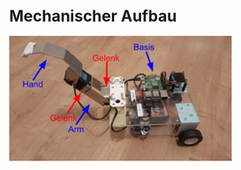 # Mechanischer Aufbau

<p style="align-items: center">
    <img src="../img/aufbau.png" alt="Mechanischer Aufbau" style="display: blick; margin-left: auto; margin-right: auto; max-width: 80%">
</p>